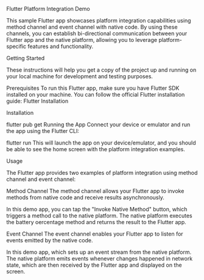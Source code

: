  Flutter Platform Integration Demo
 
This sample Flutter app showcases platform integration capabilities using method channel and event channel with native code. By using these channels, you can establish bi-directional communication between your Flutter app and the native platform, allowing you to leverage platform-specific features and functionality.

Getting Started

These instructions will help you get a copy of the project up and running on your local machine for development and testing purposes.

Prerequisites
To run this Flutter app, make sure you have Flutter SDK installed on your machine. You can follow the official Flutter installation guide: Flutter Installation

Installation

flutter pub get
Running the App
Connect your device or emulator and run the app using the Flutter CLI:

flutter run
This will launch the app on your device/emulator, and you should be able to see the home screen with the platform integration examples.

Usage

The Flutter app provides two examples of platform integration using method channel and event channel:

Method Channel
The method channel allows your Flutter app to invoke methods from native code and receive results asynchronously.

In this demo app, you can tap the "Invoke Native Method" button, which triggers a method call to the native platform. The native platform executes the battery oercentage method and returns the result to the Flutter app.

Event Channel
The event channel enables your Flutter app to listen for events emitted by the native code.

In this demo app, which sets up an event stream from the native platform. The native platform emits events whenever changes happened in network state, which are then received by the Flutter app and displayed on the screen.

